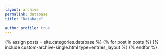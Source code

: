 ```yaml
---
layout: archive
permalink: database
title: "Database"

author_profile: true
---
```


{% assign posts = site.categories.database %}
{% for post in posts %}
  {% include custom-archive-single.html type=entries_layout %}
{% endfor %}